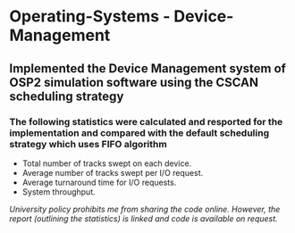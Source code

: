 # Operating-Systems - Device-Management

## Implemented the Device Management system of OSP2 simulation software using the CSCAN scheduling strategy
### The following statistics were calculated and resported for the implementation and compared with the default scheduling strategy which uses FIFO algorithm
* Total number of tracks swept on each device.
* Average number of tracks swept per I/O request.
* Average turnaround time for I/O requests.
* System throughput.


*University policy prohibits me from sharing the code online. However, the report (outlining the statistics) is linked and code is available on request.*
